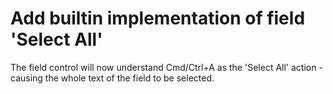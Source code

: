 # Add builtin implementation of field 'Select All'

The field control will now understand Cmd/Ctrl+A as the 'Select All'
action - causing the whole text of the field to be selected.

